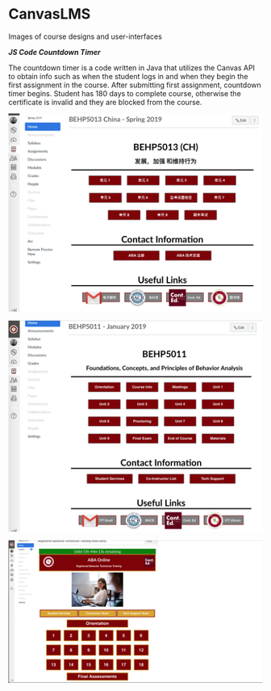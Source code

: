 # CanvasLMS
Images of course designs and user-interfaces

*******JS Code Countdown Timer*******

The countdown timer is a code written in Java that utilizes the Canvas API to obtain info such as when the student logs in and when they begin the first assignment in the course. After submitting first assignment, countdown timer begins. Student has 180 days to complete course, otherwise the certificate is invalid and they are blocked from the course. 

![](images/China_Course.png)

![](images/Course_Design_2.png)

![](images/Homepage%20RBT%20w%20Timer.png)


